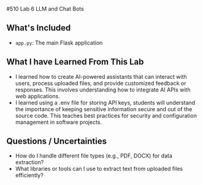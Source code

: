#510 Lab 6
LLM and Chat Bots

## What's Included

- `app.py`: The main Flask application

## What I have Learned From This Lab

- I learned how to create AI-powered assistants that can interact with users, process uploaded files, and provide customized feedback or responses. This involves understanding how to integrate AI APIs with web applications. 
- I learned using a .env file for storing API keys, students will understand the importance of keeping sensitive information secure and out of the source code. This teaches best practices for security and configuration management in software projects.

## Questions / Uncertainties
- How do I handle different file types (e.g., PDF, DOCX) for data extraction?
- What libraries or tools can I use to extract text from uploaded files efficiently?
